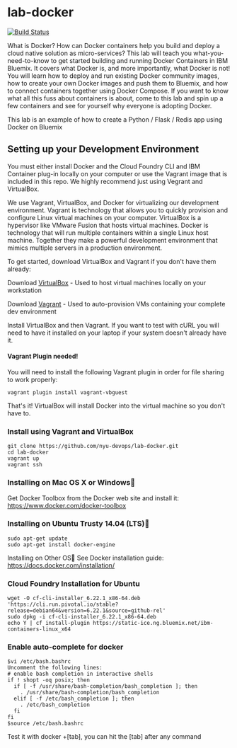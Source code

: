 # lab-docker

[![Build Status](https://travis-ci.org/nyu-devops/lab-docker.svg?branch=master)](https://travis-ci.org/devops/lab-docker)

What is Docker? How can Docker containers help you build and deploy a cloud native solution as micro-services? This lab will teach you what-you-need-to-know to get started building and running Docker Containers in IBM Bluemix. It covers what Docker is, and more importantly, what Docker is not! You will learn how to deploy and run existing Docker community images, how to create your own Docker images and push them to Bluemix, and how to connect containers together using Docker Compose. If you want to know what all this fuss about containers is about, come to this lab and spin up a few containers and see for yourself why everyone is adopting Docker.

This lab is an example of how to create a Python / Flask / Redis app using Docker on Bluemix

## Setting up your Development Environment
You must either install Docker and the Cloud Foundry CLI and IBM Container plug-in locally on your computer or use the Vagrant image that is included in this repo. We highly recommend just using Vegrant and VirtualBox.

We use Vagrant, VirtualBox, and Docker for virtualizing our development environment. Vagrant is technology that allows you to quickly provision and configure Linux virtual machines on your computer. VirtualBox is a hypervisor like VMware Fusion that hosts virtual machines. Docker is technology that will run multiple containers within a single Linux host machine. Together they make a powerful development environment that mimics multiple servers in a production environment.

To get started, download VirtualBox and Vagrant if you don't have them already:

Download [VirtualBox](https://www.virtualbox.org) - Used to host virtual machines locally on your workstation

Download [Vagrant](https://www.vagrantup.com) - Used to auto-provision VMs containing your complete dev environment

Install VirtualBox and then Vagrant. If you want to test with cURL you will need to have it installed on your laptop if your system doesn't already have it.

#### Vagrant Plugin needed!
You will need to install the following Vagrant plugin in order for file sharing to work properly:

    vagrant plugin install vagrant-vbguest

That's it! VirtualBox will install Docker into the virtual machine so you don't have to.

### Install using Vagrant and VirtualBox

    git clone https://github.com/nyu-devops/lab-docker.git
    cd lab-docker
    vagrant up
    vagrant ssh

### Installing on Mac OS X or Windows
Get Docker Toolbox from the Docker web site and install it:
https://www.docker.com/docker-toolbox

### Installing on Ubuntu Trusty 14.04 (LTS)

    sudo apt-get update
    sudo apt-get install docker-engine

Installing on Other OS
See Docker installation guide:
https://docs.docker.com/installation/

### Cloud Foundry Installation for Ubuntu

    wget -O cf-cli-installer_6.22.1_x86-64.deb 'https://cli.run.pivotal.io/stable?release=debian64&version=6.22.1&source=github-rel'
    sudo dpkg -i cf-cli-installer_6.22.1_x86-64.deb
    echo Y | cf install-plugin https://static-ice.ng.bluemix.net/ibm-containers-linux_x64

### Enable auto-complete for docker

    $vi /etc/bash.bashrc
    Uncomment the following lines:
    # enable bash completion in interactive shells
    if ! shopt -oq posix; then
      if [ -f /usr/share/bash-completion/bash_completion ]; then
        . /usr/share/bash-completion/bash_completion
      elif [ -f /etc/bash_completion ]; then
        . /etc/bash_completion
      fi
    fi
    $source /etc/bash.bashrc

Test it with docker +[tab], you can hit the [tab] after any command

